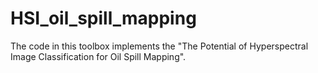 # HSI_oil_spill_mapping
The code in this toolbox implements the "The Potential of Hyperspectral Image Classification for Oil Spill Mapping". 
